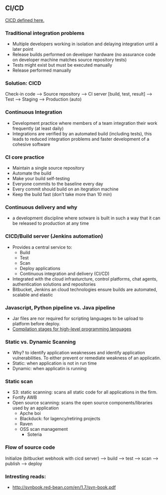 ## CI/CD

[CICD defined here.](https://www.infoworld.com/article/3271126/what-is-cicd-continuous-integration-and-continuous-delivery-explained.html)

### Traditional integration problems 
* Multiple developers working in isolation and delaying integration until a later point
* Release builds performed on developer hardware (no assurance code on developer machine matches source repository tests)
* Tests might exist but must be executed manually
* Release performed manually

### Solution: CICD 
Check-in code --> Source repository --> CI server [build, test, result] --> Test --> Staging --> Production (auto)

### Continuous Integration 
* Development practice where members of a team integration their work frequently (at least daily)
* Integrations are verified by an automated build (including tests), this leads to reduced integration problems and faster development of a cohesive software

### CI core practice
* Maintain a single source repository 
* Automate the build 
* Make your build self-testing
* Everyone commits to the baseline every day
* Every commit should build on an itegration machine 
* Keep the build fast (don't take more than 10 min)

### Continuous delivery and why 
* a development discipline where sotware is built in such a way that it can be released to production at any time

### CICD/Build server (Jenkins automation)
* Provides a central service to:
    * Build 
    * Test 
    * Scan 
    * Deploy applications
    * Continuous integration and delivery (CI/CD)
* Integrated with the cloud infrasturcture, control platforms, chat agents, authentication solutions and repositories
* Bitbucket, Jenkins an cloud technologies ensure builds are automated, scalable and elastic 

### Javascript, Python pipeline vs. Java pipeline
* Jar files are nor required for scripting languages to be upload to platform before deploy.
* [Compilation stages for high-level programming languages](http://www.mathcs.emory.edu/~cheung/Courses/255/Syl-ARM/4-intro/translate.html)

### Static vs. Dynamic Scanning 
* Why? to identify application weaknesses and identify application vulnerabilities. To either prevent or remediate weakness of an applicatin. 
* Static: when application is not in run time
* Dynamic: when applicatin is running 

### Static scan
* S3: static scanning: scans all static code for all applications in the firm. 
* Fortify AWB
* Open source scanning: scans the open source components/libraries used by an application
   * Apche boi 
   * Blackduck: for lagency/retiring projects 
   * Raven 
   * OSS scan management 
     * Soteria

### Flow of source code 
Initialize (bitbucket webhook with cicd server) --> build --> test --> scan --> publish --> deploy

### Intresting reads:
* http://svnbook.red-bean.com/en/1.7/svn-book.pdf
